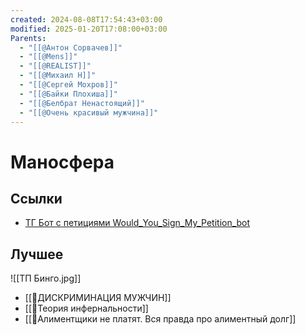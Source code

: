 ```yaml
---
created: 2024-08-08T17:54:43+03:00
modified: 2025-01-20T17:08:00+03:00
Parents:
  - "[[@Антон Сорвачев]]"
  - "[[@Mens]]"
  - "[[@REALIST]]"
  - "[[@Михаил Н]]"
  - "[[@Сергей Мохров]]"
  - "[[@Байки Плохиша]]"
  - "[[@Белбрат Ненастоящий]]"
  - "[[@Очень красивый мужчина]]"
---
```


# Маносфера

## Ссылки

 - [ТГ Бот с петициями Would_You_Sign_My_Petition_bot](https://t.me/Would_You_Sign_My_Petition_bot)

## Лучшее

![[ТП Бинго.jpg]]

 - [[📜ДИСКРИМИНАЦИЯ МУЖЧИН]]
 - [[📜Теория инфернальности]]
 - [[📜Алиментщики не платят. Вся правда про алиментный долг]]
